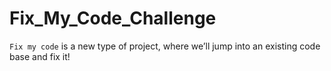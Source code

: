 # Fix_My_Code_Challenge

`Fix my code` is a new type of project, where we’ll jump into an existing code base and fix it!
